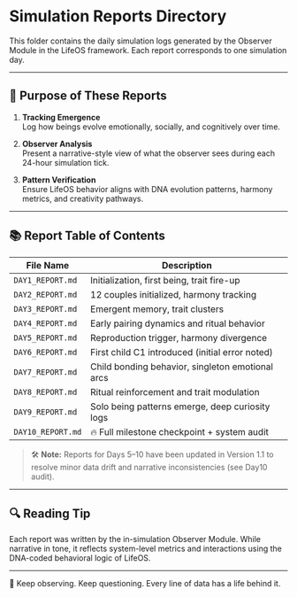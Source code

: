 # Simulation Reports Directory

This folder contains the daily simulation logs generated by the Observer Module in the LifeOS framework. Each report corresponds to one simulation day.

---

## 📖 Purpose of These Reports

1. **Tracking Emergence**  
   Log how beings evolve emotionally, socially, and cognitively over time.

2. **Observer Analysis**  
   Present a narrative-style view of what the observer sees during each 24-hour simulation tick.

3. **Pattern Verification**  
   Ensure LifeOS behavior aligns with DNA evolution patterns, harmony metrics, and creativity pathways.

---

## 📚 Report Table of Contents

| File Name         | Description                                      |
|-------------------|--------------------------------------------------|
| `DAY1_REPORT.md`  | Initialization, first being, trait fire-up       |
| `DAY2_REPORT.md`  | 12 couples initialized, harmony tracking         |
| `DAY3_REPORT.md`  | Emergent memory, trait clusters                  |
| `DAY4_REPORT.md`  | Early pairing dynamics and ritual behavior       |
| `DAY5_REPORT.md`  | Reproduction trigger, harmony divergence         |
| `DAY6_REPORT.md`  | First child C1 introduced (initial error noted)  |
| `DAY7_REPORT.md`  | Child bonding behavior, singleton emotional arcs |
| `DAY8_REPORT.md`  | Ritual reinforcement and trait modulation        |
| `DAY9_REPORT.md`  | Solo being patterns emerge, deep curiosity logs  |
| `DAY10_REPORT.md` | 🔥 Full milestone checkpoint + system audit       |

> 🛠 **Note:** Reports for Days 5–10 have been updated in Version 1.1 to resolve minor data drift and narrative inconsistencies (see Day10 audit).

---

## 🔍 Reading Tip

Each report was written by the in-simulation Observer Module. While narrative in tone, it reflects system-level metrics and interactions using the DNA-coded behavioral logic of LifeOS.

---

🌱 Keep observing. Keep questioning. Every line of data has a life behind it.